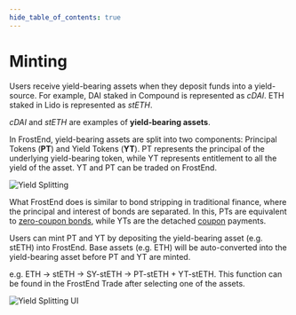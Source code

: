 ```yaml
---
hide_table_of_contents: true
---
```


# Minting

Users receive yield-bearing assets when they deposit funds into a yield-source. For example, DAI staked in Compound is represented as *cDAI*. ETH staked in Lido is represented as *stETH*. 

*cDAI* and *stETH* are examples of **yield-bearing assets**.

In FrostEnd, yield-bearing assets are split into two components: Principal Tokens (**PT**) and Yield Tokens (**YT**). PT represents the principal of the underlying yield-bearing token, while YT represents entitlement to all the yield of the asset. YT and PT can be traded on FrostEnd.

![Yield Splitting](/img/ProtocolMechanics/yield-splitting.png "Yield Splitting")

What FrostEnd does is similar to bond stripping in traditional finance, where the principal and interest of bonds are separated. In this, PTs are equivalent to [zero-coupon bonds](https://www.investopedia.com/terms/z/zero-couponbond.asp), while YTs are the detached [coupon](https://www.investopedia.com/terms/c/coupon.asp) payments.

Users can mint PT and YT by depositing the yield-bearing asset (e.g. stETH) into FrostEnd. Base assets (e.g. ETH) will be auto-converted into the yield-bearing asset before PT and YT are minted.

e.g. ETH → stETH → SY-stETH → PT-stETH + YT-stETH. This function can be found in the FrostEnd Trade after selecting one of the assets.

![Yield Splitting UI](/img/ProtocolMechanics/yield-splitting-ui.png "Yield Splitting UI")
